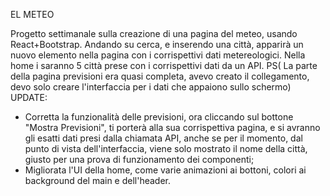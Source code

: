 
EL METEO

Progetto settimanale sulla creazione di una pagina del meteo, usando React+Bootstrap. 
Andando su cerca, e inserendo una città, apparirà un nuovo elemento nella pagina con i corrispettivi dati metereologici.
Nella home i saranno 5 città prese con i corrispettivi dati da un API.
PS( La parte della pagina previsioni era quasi completa, avevo creato il collegamento, devo solo creare l'interfaccia per i dati che appaiono sullo schermo)
UPDATE: 
- Corretta la funzionalità delle previsioni, ora cliccando sul bottone "Mostra Previsioni", ti porterà alla sua corrispettiva pagina, e si avranno gli esatti dati presi dalla chiamata API, anche se per il momento, dal punto di vista dell'interfaccia, viene solo mostrato il nome della città, giusto per una prova di funzionamento dei componenti;
- Migliorata l'UI della home, come varie animazioni ai bottoni, colori ai background del main e dell'header. 
